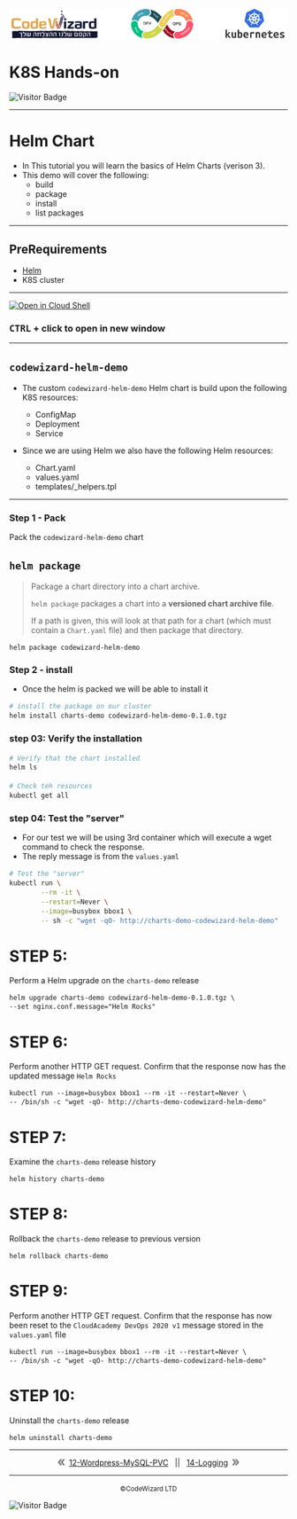 ![](../../resources/k8s-logos.png)

# K8S Hands-on
![Visitor Badge](https://visitor-badge.laobi.icu/badge?page_id=nirgeier)

---

# Helm Chart 

- In This tutorial you will learn the basics of Helm Charts (verison 3).
- This demo will cover the following:
    -   build
    -   package
    -   install
    -   list packages

---

## PreRequirements
- [Helm](https://helm.sh/docs/intro/install/)
- K8S cluster

---

[![Open in Cloud Shell](https://gstatic.com/cloudssh/images/open-btn.svg)](https://console.cloud.google.com/cloudshell/editor?cloudshell_git_repo=https://github.com/nirgeier/KubernetesLabs)
### **<kbd>CTRL</kbd> + click to open in new window**   

---
## `codewizard-helm-demo`

- The custom `codewizard-helm-demo` Helm chart is build upon the following K8S resources:
    -   ConfigMap
    -   Deployment
    -   Service

- Since we are using Helm we also have the following Helm resources:
    -   Chart.yaml
    -   values.yaml
    -   templates/_helpers.tpl

---

### Step 1 - Pack
Pack the ```codewizard-helm-demo``` chart

## `helm package`
> Package a chart directory into a chart archive. 
>  
> `helm package` packages a chart into a **versioned chart archive file**. 
>
> If a path is given, this will look at that path for a chart (which must contain a `Chart.yaml` file) and then package that directory.
```
helm package codewizard-helm-demo
```

### Step 2 - install
- Once the helm is packed we will be able to install it
```sh
# install the package on our cluster
helm install charts-demo codewizard-helm-demo-0.1.0.tgz
```

### step 03: Verify the installation
```sh
# Verify that the chart installed
helm ls

# Check teh resources
kubectl get all
```

### step 04: Test the "server"
- For our test we will be using 3rd container which will execute a wget command to check the response.
- The reply message is from the ```values.yaml```
```sh
# Test the "server"
kubectl run \
        --rm -it \
        --restart=Never \
        --image=busybox bbox1 \
        -- sh -c "wget -qO- http://charts-demo-codewizard-helm-demo"
```

# STEP 5:
Perform a Helm upgrade on the ```charts-demo``` release

```
helm upgrade charts-demo codewizard-helm-demo-0.1.0.tgz \
--set nginx.conf.message="Helm Rocks"
```

# STEP 6:
Perform another HTTP GET request. Confirm that the response now has the updated message ```Helm Rocks```

```
kubectl run --image=busybox bbox1 --rm -it --restart=Never \
-- /bin/sh -c "wget -qO- http://charts-demo-codewizard-helm-demo"
```

# STEP 7:
Examine the ```charts-demo``` release history

```
helm history charts-demo
```

# STEP 8:
Rollback the ```charts-demo``` release to previous version

```
helm rollback charts-demo
```

# STEP 9:
Perform another HTTP GET request. Confirm that the response has now been reset to the ```CloudAcademy DevOps 2020 v1``` message stored in the ```values.yaml``` file

```
kubectl run --image=busybox bbox1 --rm -it --restart=Never \
-- /bin/sh -c "wget -qO- http://charts-demo-codewizard-helm-demo"
```

# STEP 10:
Uninstall the ```charts-demo``` release

```
helm uninstall charts-demo
```
<!-- navigation start -->

---

<div align="center">    <img src="../../resources/prev.png">&nbsp;
    <a href="../12-Wordpress-MySQL-PVC">12-Wordpress-MySQL-PVC</a>
    &nbsp;&nbsp;||&nbsp;&nbsp;
    <a href="../14-Logging">14-Logging</a>
    &nbsp;<img src="../../resources/next.png">
</div>

---

<div align="center">
    <small>&copy;CodeWizard LTD</small>
</div>

![Visitor Badge](https://visitor-badge.laobi.icu/badge?page_id=nirgeier)

<!-- navigation end -->